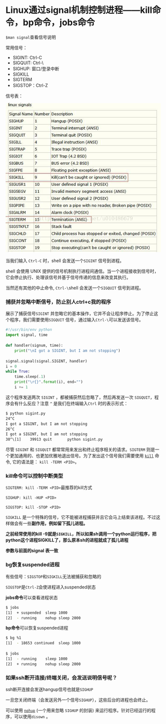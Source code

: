 # Linux通过signal机制控制进程——kill命令，bp命令，jobs命令

`$man signal`查看信号说明

常用信号：

* SIGINT:  Ctrl-C
* SIGQUIT:  Ctrl-\
* SIGHUP: 窗口/登录中断
* SIGKILL
* SIGTERM
* SIGSTOP：Ctrl-Z

信号表：

![](../.gitbook/assets/wu-biao-ti-.png)

当我们输入 `Ctrl-C` 时，shell 会发送一个`SIGINT` 信号到进程。

shell 会使用 UNIX 提供的信号机制执行进程间通信。当一个进程接收到信号时，它会停止执行、处理该信号并基于信号传递的信息来改变其执行。

当然还有其他的中止命令, `Ctrl-\`shell 会发送一个`SIGQUIT` 信号到进程。

### 捕获并忽略中断信号，防止别人ctrl+c我的程序

展示了捕获信号`SIGINT` 并忽略它的基本操作，它并不会让程序停止。为了停止这个程序，我们需要使用`SIGQUIT` 信号，通过输入`Ctrl-\`可以发送该信号。

```python
#!/usr/bin/env python
import signal, time

def handler(signum, time):
    print("\nI got a SIGINT, but I am not stopping")

signal.signal(signal.SIGINT, handler)
i = 0
while True:
    time.sleep(.1)
    print("\r{}".format(i), end="")
    i += 1
```

这个程序发送两次 `SIGINT` ，都被捕获然后忽略了，然后再发送一次 `SIGQUIT`，程序会有什么反应？注意 `^` 是我们在终端输入`Ctrl` 时的表示形式：

```bash
$ python sigint.py
24^C
I got a SIGINT, but I am not stopping
26^C
I got a SIGINT, but I am not stopping
30^\[1]    39913 quit       python sigint.py
```

尽管 `SIGINT` 和 `SIGQUIT` 都常常用来发出和终止程序相关的请求。`SIGTERM` 则是一个更加通用的、也更加优雅地退出信号。为了发出这个信号我们需要使用 [`kill`](http://man7.org/linux/man-pages/man1/kill.1.html) 命令, 它的语法是： `kill -TERM <PID>`。

### kill命令可以控制中断类型

`SIGTERM: kill -TERM <PID>`最推荐的kill方式

`SIGHUP: kill -HUP <PID>`

`SIGSTOP: kill -STOP <PID>`

 `SIGKILL` 是一个特殊的信号，它不能被进程捕获并且它会马上结束该进程。不过这样做会有一些**副作用，例如留下孤儿进程。**

**之前经常使用的kill -9就是`SIGKILL`，**所以如果sh调用一个python运行程序，把python这个进程SIGKILL了**，那么原本sh的进程就成了孤儿进程**

**参数与前面的signal 表一致**

### bg恢复suspended进程

有些信号：`SIGSTOP`和`SIGKILL`无法被捕获和忽略的

`SIGSTOP`是`Ctrl-Z`会使进程进入suspended状态

**jobs命令**可以查看进程状态

```bash
$ jobs
[1]  + suspended  sleep 1000
[2]  - running    nohup sleep 2000
```

**bp命令**可以恢复suspended进程

```bash
$ bg %1
[1]  - 18653 continued  sleep 1000

$ jobs
[1]  - running    sleep 1000
[2]  + running    nohup sleep 2000
```

### 如果ssh断开连接/终端关闭，会发送说明信号呢？

ssh断开连接会发送hangup信号也就是`SIGHUP`

一旦您关闭终端（会发送另外一个信号`SIGHUP`），这些后台的进程也会终止。

 可以使用 [`nohup`](http://man7.org/linux/man-pages/man1/nohup.1.html) \(一个用来忽略 `SIGHUP` 的封装\) 来运行程序。针对已经运行的程序，可以使用`disown` 。


